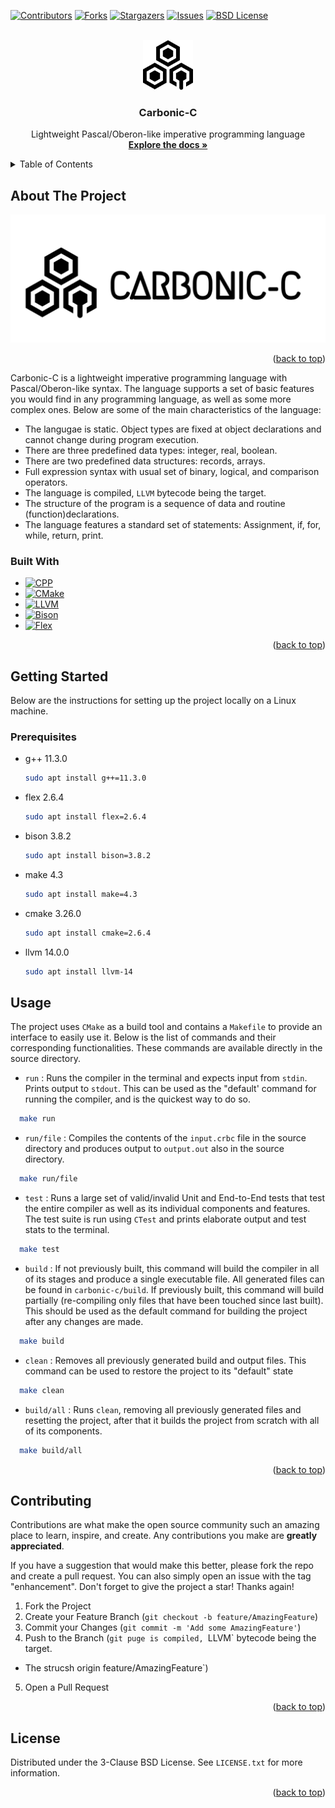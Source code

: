 <!-- Improved compatibility of back to top link: See: https://github.com/othneildrew/Best-README-Template/pull/73 -->

<a name="readme-top"></a>

<!--
*** Thanks for checking out the Best-README-Template. If you have a suggestion
*** that would make this better, please fork the repo and create a pull request
*** or simply open an issue with the tag "enhancement".
*** Don't forget to give the project a star!
*** Thanks again! Now go create something AMAZING! :D
-->

<!-- PROJECT SHIELDS -->
<!--
*** I'm using markdown "reference style" links for readability.
*** Reference links are enclosed in brackets [ ] instead of parentheses ( ).
*** See the bottom of this document for the declaration of the reference variables
*** for contributors-url, forks-url, etc. This is an optional, concise syntax you may use.
*** https://www.markdownguide.org/basic-syntax/#reference-style-links
-->

[![Contributors][contributors-shield]][contributors-url]
[![Forks][forks-shield]][forks-url]
[![Stargazers][stars-shield]][stars-url]
[![Issues][issues-shield]][issues-url]
[![BSD License][license-shield]][license-url]

<!-- PROJECT LOGO -->
<br />
<div align="center">
  <a href="https://github.com/IVIosab/carbonic-c">
    <img src="assets/Carbonic_C_icon.png" alt="Logo" width="80" height="80">
  </a>

<h3 align="center">Carbonic-C</h3>

  <p align="center">
    Lightweight Pascal/Oberon-like imperative programming language
    <br />
    <a href="https://github.com/IVIosab/carbonic-c"><strong>Explore the docs »</strong></a>

  </p>
</div>

<!-- TABLE OF CONTENTS -->
<details>
  <summary>Table of Contents</summary>
  <ol>
    <li>
      <a href="#about-the-project">About The Project</a>
      <ul>
        <li><a href="#built-with">Built With</a></li>
      </ul>
    </li>
    <li>
      <a href="#getting-started">Getting Started</a>
      <ul>
        <li><a href="#prerequisites">Prerequisites</a></li>
        <li><a href="#installation">Installation</a></li>
      </ul>
    </li>
    <li><a href="#usage">Usage</a></li>
    <li><a href="#contributing">Contributing</a></li>
    <li><a href="#license">License</a></li>
  </ol>
</details>

<!-- ABOUT THE PROJECT -->

## About The Project

![Carbonic-C Logo](assets/Carbonic_C_logo_horizontal.png)

<p align="right">(<a href="#readme-top">back to top</a>)</p>

Carbonic-C is a lightweight imperative programming language with Pascal/Oberon-like syntax. The language supports a set of basic features you would find in any programming language, as well as some more complex ones.
Below are some of the main characteristics of the language:

- The langugae is static. Object types are fixed at object declarations and cannot change during program execution.
- There are three predefined data types: integer, real, boolean.
- There are two predefined data structures: records, arrays.
- Full expression syntax with usual set of binary, logical, and comparison operators.
- The language is compiled, `LLVM` bytecode being the target.
- The structure of the program is a sequence of data and routine (function)declarations.
- The language features a standard set of statements: Assignment, if, for, while, return, print.

### Built With

- [![CPP][CPlusPlus]][CPlusPlus-Link]
- [![CMake][CMake]][CMake-Link]
- [![LLVM][LLVM]][LLVM-Link]
- [![Bison][Bison]][Bison-Link]
- [![Flex][Flex]][Flex-Link]

<p align="right">(<a href="#readme-top">back to top</a>)</p>

<!-- GETTING STARTED -->

## Getting Started

Below are the instructions for setting up the project locally on a Linux machine.

### Prerequisites

- g++ 11.3.0

  ```sh
  sudo apt install g++=11.3.0
  ```

- flex 2.6.4

  ```sh
  sudo apt install flex=2.6.4
  ```

- bison 3.8.2

  ```sh
  sudo apt install bison=3.8.2
  ```

- make 4.3

  ```sh
  sudo apt install make=4.3
  ```

- cmake 3.26.0

  ```sh
  sudo apt install cmake=2.6.4
  ```

- llvm 14.0.0
  ```sh
  sudo apt install llvm-14
  ```

<!-- USAGE EXAMPLES -->

## Usage

The project uses `CMake` as a build tool and contains a `Makefile` to provide an interface to easily use it. Below is the list of commands and their corresponding functionalities. These commands are available directly in the source directory.

- `run` : Runs the compiler in the terminal and expects input from `stdin`. Prints output to `stdout`. This can be used as the "default' command for running the compiler, and is the quickest way to do so.

```sh
  make run
```

- `run/file` : Compiles the contents of the `input.crbc` file in the source directory and produces output to `output.out` also in the source directory.

```sh
  make run/file
```

- `test` : Runs a large set of valid/invalid Unit and End-to-End tests that test the entire compiler as well as its individual components and features. The test suite is run using `CTest` and prints elaborate output and test stats to the terminal.

```sh
  make test
```

- `build` : If not previously built, this command will build the compiler in all of its stages and produce a single executable file. All generated files can be found in `carbonic-c/build`. If previously built, this command will build partially (re-compiling only files that have been touched since last built). This should be used as the default command for building the project after any changes are made.

```sh
  make build
```

- `clean` : Removes all previously generated build and output files. This command can be used to restore the project to its "default" state

```sh
  make clean
```

- `build/all` : Runs `clean`, removing all previously generated files and resetting the project, after that it builds the project from scratch with all of its components.

```sh
  make build/all
```

<p align="right">(<a href="#readme-top">back to top</a>)</p>

<!-- CONTRIBUTING -->

## Contributing

Contributions are what make the open source community such an amazing place to learn, inspire, and create. Any contributions you make are **greatly appreciated**.

If you have a suggestion that would make this better, please fork the repo and create a pull request. You can also simply open an issue with the tag "enhancement".
Don't forget to give the project a star! Thanks again!

1. Fork the Project
2. Create your Feature Branch (`git checkout -b feature/AmazingFeature`)
3. Commit your Changes (`git commit -m 'Add some AmazingFeature'`)
4. Push to the Branch (`git puge is compiled, `LLVM` bytecode being the target.

- The strucsh origin feature/AmazingFeature`)

5. Open a Pull Request

<p align="right">(<a href="#readme-top">back to top</a>)</p>

<!-- LICENSE -->

## License

Distributed under the 3-Clause BSD License. See `LICENSE.txt` for more information.

<p align="right">(<a href="#readme-top">back to top</a>)</p>

<!-- MARKDOWN LINKS & IMAGES -->
<!-- https://www.markdownguide.org/basic-syntax/#reference-style-links -->

[contributors-shield]: https://img.shields.io/github/contributors/IVIosab/carbonic-c.svg?style=for-the-badge
[contributors-url]: https://github.com/IVIosab/carbonic-c/graphs/contributors
[forks-shield]: https://img.shields.io/github/forks/IVIosab/carbonic-c.svg?style=for-the-badge
[forks-url]: https://github.com/IVIosab/carbonic-c/network/members
[stars-shield]: https://img.shields.io/github/stars/IVIosab/carbonic-c.svg?style=for-the-badge
[stars-url]: https://github.com/IVIosab/carbonic-c/stargazers
[issues-shield]: https://img.shields.io/github/issues/IVIosab/carbonic-c.svg?style=for-the-badge
[issues-url]: https://github.com/IVIosab/carbonic-c/issues
[license-shield]: https://img.shields.io/github/license/IVIosab/carbonic-c.svg?style=for-the-badge
[license-url]: https://github.com/IVIosab/carbonic-c/blob/master/LICENSE.txt
[linkedin-shield]: https://img.shields.io/badge/-LinkedIn-black.svg?style=for-the-badge&logo=linkedin&colorB=555
[linkedin-url]: https://linkedin.com/in/linkedin_username
[CPlusPlus]: https://img.shields.io/badge/C++-004C99?style=for-the-badge&logo=cplusplus&logoColor=white
[CMake]: https://img.shields.io/badge/CMake-FFFFFF?style=for-the-badge&logo=cmake&logoColor=red
[LLVM]: https://img.shields.io/badge/LLVM-000000?style=for-the-badge&logo=llvm&logoColor=red
[Flex]: https://img.shields.io/badge/Flex-FF7D32?style=for-the-badge&logo=flex&logoColor=red
[Bison]: https://img.shields.io/badge/Bison-FF0000?style=for-the-badge&logo=gnu&logoColor=white
[Bison-Link]: https://www.gnu.org/software/bison/manual/
[CPlusPlus-Link]: https://en.cppreference.com/w/
[CMake-Link]: https://cmake.org/
[LLVM-Link]: https://llvm.org/
[Flex-Link]: https://en.wikipedia.org/wiki/Flex_(lexical_analyser_generator)
